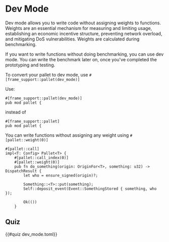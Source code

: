 # Dev Mode

Dev mode allows you to write code without assigning weights to functions. Weights are an essential mechanism for measuring and limiting usage, establishing an economic incentive structure, preventing network overload, and mitigating DoS vulnerabilities. Weights are calculated during benchmarking.

If you want to write functions without doing benchmarking, you can use dev mode. You can write the benchmark later on, once you've completed the prototyping and testing.

To convert your pallet to dev mode, use `#[frame_support::pallet(dev_mode)]`


Use:

```rust,ignore
#[frame_support::pallet(dev_mode)]
pub mod pallet {
```

instead of

```rust,ignore
#[frame_support::pallet]
pub mod pallet {
```

You can write functions without assigning any weight using 	`#[pallet::weight(0)]`



```rust,ignore
#[pallet::call]
impl<T: Config> Pallet<T> {
	#[pallet::call_index(0)]
	#[pallet::weight(0)]
	pub fn do_something(origin: OriginFor<T>, something: u32) -> DispatchResult {
		let who = ensure_signed(origin)?;

		Something::<T>::put(something);
		Self::deposit_event(Event::SomethingStored { something, who });

		Ok(())
	}
```


## Quiz
{{#quiz dev_mode.toml}}
